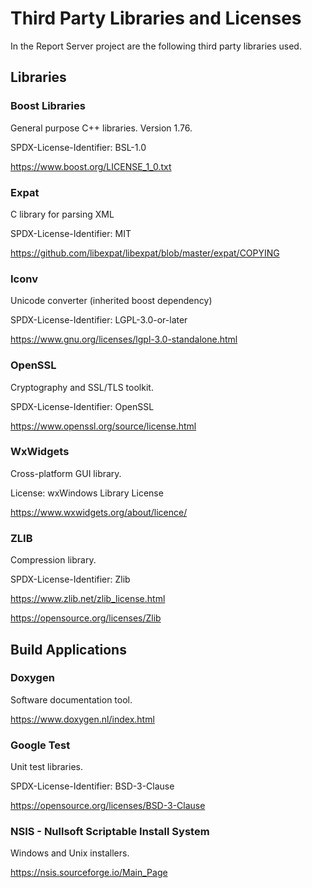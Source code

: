 # Third Party Libraries and Licenses
In the Report Server project are the following third party libraries used.

## Libraries

### Boost Libraries

General purpose C++ libraries. Version 1.76.

SPDX-License-Identifier: BSL-1.0 

https://www.boost.org/LICENSE_1_0.txt

### Expat

C library for parsing XML

SPDX-License-Identifier: MIT

https://github.com/libexpat/libexpat/blob/master/expat/COPYING

### Iconv

Unicode converter (inherited boost dependency)

SPDX-License-Identifier: LGPL-3.0-or-later

https://www.gnu.org/licenses/lgpl-3.0-standalone.html

### OpenSSL

Cryptography and SSL/TLS toolkit.

SPDX-License-Identifier: OpenSSL

https://www.openssl.org/source/license.html

### WxWidgets

Cross-platform GUI library. 

License: wxWindows Library License

https://www.wxwidgets.org/about/licence/

### ZLIB

Compression library.

SPDX-License-Identifier: Zlib

https://www.zlib.net/zlib_license.html

https://opensource.org/licenses/Zlib

## Build Applications

### Doxygen

Software documentation tool.

https://www.doxygen.nl/index.html

### Google Test

Unit test libraries.

SPDX-License-Identifier: BSD-3-Clause

https://opensource.org/licenses/BSD-3-Clause

### NSIS - Nullsoft Scriptable Install System 

Windows and Unix installers.

https://nsis.sourceforge.io/Main_Page


